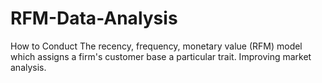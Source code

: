 # RFM-Data-Analysis
How to Conduct The recency, frequency, monetary value (RFM) model which assigns a firm's customer base a particular trait. Improving market analysis.
